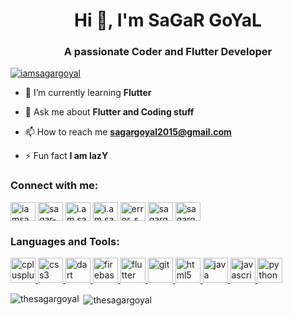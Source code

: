 <h1 align="center">Hi 👋, I'm SaGaR GoYaL</h1>
<h3 align="center">A passionate Coder and Flutter Developer</h3>

<p align="left"> <a href="https://twitter.com/iamsagargoyal" target="blank"><img src="https://img.shields.io/twitter/follow/iamsagargoyal?logo=twitter&style=for-the-badge" alt="iamsagargoyal" /></a> </p>

- 🌱 I’m currently learning **Flutter**

- 💬 Ask me about **Flutter and Coding stuff**

- 📫 How to reach me **sagargoyal2015@gmail.com**

- ⚡ Fun fact **I am lazY**

<h3 align="left">Connect with me:</h3>
<p align="left">
<a href="https://twitter.com/iamsagargoyal" target="blank"><img align="center" src="https://cdn.jsdelivr.net/npm/simple-icons@3.0.1/icons/twitter.svg" alt="iamsagargoyal" height="30" width="40" /></a>
<a href="https://linkedin.com/in/sagar-goyal-63aa5b1a8" target="blank"><img align="center" src="https://cdn.jsdelivr.net/npm/simple-icons@3.0.1/icons/linkedin.svg" alt="sagar-goyal-63aa5b1a8" height="30" width="40" /></a>
<a href="https://fb.com/i.am.sagar.goyal" target="blank"><img align="center" src="https://cdn.jsdelivr.net/npm/simple-icons@3.0.1/icons/facebook.svg" alt="i.am.sagar.goyal" height="30" width="40" /></a>
<a href="https://instagram.com/i.am.sagar.goyal" target="blank"><img align="center" src="https://cdn.jsdelivr.net/npm/simple-icons@3.0.1/icons/instagram.svg" alt="i.am.sagar.goyal" height="30" width="40" /></a>
<a href="https://www.codechef.com/users/error_sg14" target="blank"><img align="center" src="https://cdn.jsdelivr.net/npm/simple-icons@3.1.0/icons/codechef.svg" alt="error_sg14" height="30" width="40" /></a>
<a href="https://www.hackerrank.com/sagargoyal" target="blank"><img align="center" src="https://cdn.jsdelivr.net/npm/simple-icons@3.0.1/icons/hackerrank.svg" alt="sagargoyal" height="30" width="40" /></a>
<a href="https://codeforces.com/profile/sagargoyal" target="blank"><img align="center" src="https://cdn.jsdelivr.net/npm/simple-icons@3.0.1/icons/codeforces.svg" alt="sagargoyal" height="30" width="40" /></a>
</p>

<h3 align="left">Languages and Tools:</h3>
<p align="left"> <a href="https://www.w3schools.com/cpp/" target="_blank"> <img src="https://devicons.github.io/devicon/devicon.git/icons/cplusplus/cplusplus-original.svg" alt="cplusplus" width="40" height="40"/> </a> <a href="https://www.w3schools.com/css/" target="_blank"> <img src="https://devicons.github.io/devicon/devicon.git/icons/css3/css3-original-wordmark.svg" alt="css3" width="40" height="40"/> </a> <a href="https://dart.dev" target="_blank"> <img src="https://www.vectorlogo.zone/logos/dartlang/dartlang-icon.svg" alt="dart" width="40" height="40"/> </a> <a href="https://firebase.google.com/" target="_blank"> <img src="https://www.vectorlogo.zone/logos/firebase/firebase-icon.svg" alt="firebase" width="40" height="40"/> </a> <a href="https://flutter.dev" target="_blank"> <img src="https://www.vectorlogo.zone/logos/flutterio/flutterio-icon.svg" alt="flutter" width="40" height="40"/> </a> <a href="https://git-scm.com/" target="_blank"> <img src="https://www.vectorlogo.zone/logos/git-scm/git-scm-icon.svg" alt="git" width="40" height="40"/> </a> <a href="https://www.w3.org/html/" target="_blank"> <img src="https://devicons.github.io/devicon/devicon.git/icons/html5/html5-original-wordmark.svg" alt="html5" width="40" height="40"/> </a> <a href="https://www.java.com" target="_blank"> <img src="https://devicons.github.io/devicon/devicon.git/icons/java/java-original-wordmark.svg" alt="java" width="40" height="40"/> </a> <a href="https://developer.mozilla.org/en-US/docs/Web/JavaScript" target="_blank"> <img src="https://devicons.github.io/devicon/devicon.git/icons/javascript/javascript-original.svg" alt="javascript" width="40" height="40"/> </a> <a href="https://www.python.org" target="_blank"> <img src="https://devicons.github.io/devicon/devicon.git/icons/python/python-original.svg" alt="python" width="40" height="40"/> </a> </p>

<p><img align="left" src="https://github-readme-stats.vercel.app/api/top-langs?username=thesagargoyal&show_icons=true&locale=en&layout=compact" alt="thesagargoyal" /></p>

<p>&nbsp;<img align="center" src="https://camo.githubusercontent.com/d5fccc47e68ef731b1a117c728ae92bad21988b6905d54219c9dc53abfbedeb5/68747470733a2f2f6769746875622d726561646d652d73746174732e76657263656c2e6170702f6170693f757365726e616d653d7468657361676172676f79616c262673686f775f69636f6e733d74727565267469746c655f636f6c6f723d6666666666662669636f6e5f636f6c6f723d62623261636626746578745f636f6c6f723d6461663764632662675f636f6c6f723d313531353135" alt="thesagargoyal" /></p>
